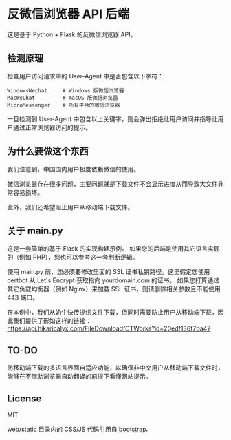 # 反微信浏览器 API 后端
这是基于 Python + Flask 的反微信浏览器 API。

## 检测原理
检查用户访问请求中的 User-Agent 中是否包含以下字符：
```
WindowsWechat     # Windows 版微信浏览器
MacWeChat         # macOS 版微信浏览器
MicroMessenger    # 所有平台的微信浏览器
```
一旦检测到 User-Agent 中包含以上关键字，则会弹出拒绝让用户访问并指导让用户通过正常浏览器访问的提示。

## 为什么要做这个东西
我们注意到，中国国内用户极度依赖微信的使用。

微信浏览器存在很多问题，主要问题就是下载文件不会显示进度从而导致大文件非常容易损坏。

此外，我们还希望阻止用户从移动端下载文件。

## 关于 main.py
这是一套简单的基于 Flask 的实现构建示例。
如果您的后端是使用其它语言实现的（例如 PHP），您也可以参考这一套判断逻辑。

使用 main.py 前，您必须要修改里面的 SSL 证书私钥路径。这里假定您使用 certbot 从 Let's Encrypt 获取指向 yourdomain.com 的证书。
如果您打算通过其它负载均衡器（例如 Nginx）来加载 SSL 证书，则请删除相关参数且不能使用 443 端口。

在本例中，我们从奶牛快传提供文件下载，但同时需要防止用户从移动端下载，因此我们提供了形如这样的链接：
https://api.hikaricalyx.com/FileDownload/CTWorks?id=20edf136f7ba47

## TO-DO
防移动端下载的多语言界面自适应功能，以确保非中文用户从移动端下载文件时，能够在不借助浏览器自动翻译的前提下看懂网站提示。

## License
MIT

web/static 目录内的 CSS/JS 代码[引用自 bootstrap](https://github.com/twbs/bootstrap)。
